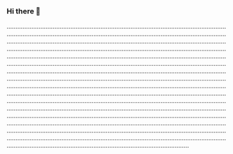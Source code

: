 ### Hi there 👋

.......................................................................................................................................................................................................................................................................................................................................................................................................................................................................................................................................................................................................................................................................................................................................................................................................................................................................................................................................................................................................................................................................................................................................................................................................................................................................................................................................................................................................................................................................................................................................................................................................................................................................................................................................................................................................................................................................................................................................................................................................................................................................................................................................................................